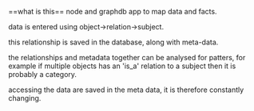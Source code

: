 ==what is this==
node and graphdb app to map data and facts.

data is entered using object->relation->subject. 

this relationship is saved in the database, along with meta-data. 

the relationships and metadata together can be analysed for patters, for example if multiple objects has an 'is_a' relation to a subject then it is probably a category. 

accessing the data are saved in the meta data, it is therefore constantly changing.
